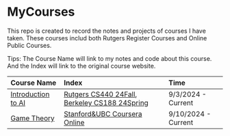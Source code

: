 # MyCourses

This repo is created to record the notes and projects of courses I have taken. These courses includ both Rutgers Register Courses and Online Public Courses.

Tips: 
The Course Name will link to my notes and code about this course.
And the Index will link to the original course website.

| Course Name | Index | Time |
|:-------|:-------|:-------|
| [Introduction to AI](./IntroductionToAI/README.md) | [Rutgers CS440 24Fall](https://xintongemilywang.github.io/CS440.html), [Berkeley CS188 24Spring](https://inst.eecs.berkeley.edu/~cs188/sp24/) | 9/3/2024 - Current |
| [Game Theory](./GameTheory/README.md) | [Stanford&UBC Coursera Online](https://www.coursera.org/learn/game-theory-1/home/week/1) | 9/10/2024 - Current |
